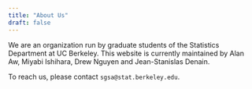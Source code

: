 ```yaml
---
title: "About Us"
draft: false
---
```


We are an organization run by graduate students of the Statistics Department at UC Berkeley. This website is currently maintained by Alan Aw, Miyabi Ishihara, Drew Nguyen and Jean-Stanislas Denain. 

To reach us, please contact `sgsa@stat.berkeley.edu`.